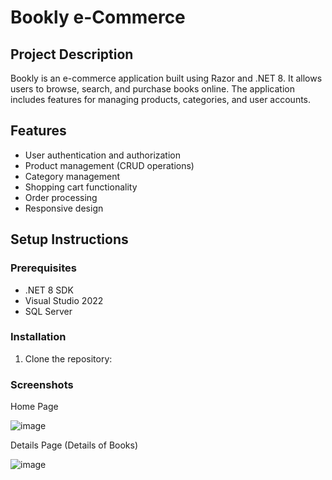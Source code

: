 # Bookly e-Commerce

## Project Description
Bookly is an e-commerce application built using Razor and .NET 8. It allows users to browse, search, and purchase books online. The application includes features for managing products, categories, and user accounts.

## Features
- User authentication and authorization
- Product management (CRUD operations)
- Category management
- Shopping cart functionality
- Order processing
- Responsive design

## Setup Instructions

### Prerequisites
- .NET 8 SDK
- Visual Studio 2022
- SQL Server

### Installation
1. Clone the repository:

### Screenshots
Home Page

![image](https://github.com/user-attachments/assets/60ca8ded-1539-4b3e-acb0-f35e2dd1d773)

Details Page (Details of Books)

![image](https://github.com/user-attachments/assets/88d09de5-3637-4a7f-8130-b67e089126f5)



